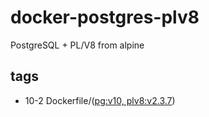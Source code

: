 # docker-postgres-plv8

PostgreSQL + PL/V8 from alpine

## tags
 - 10-2 Dockerfile/([pg:v10, plv8:v2.3.7](https://github.com/takiyama/docker-postgres-plv8/blob/master/10-2/Dockerfile))
